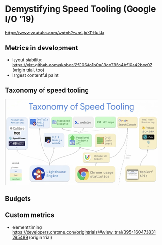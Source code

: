 # Demystifying Speed Tooling (Google I/O ’19)

https://www.youtube.com/watch?v=mLjxXPHuIJo

## Metrics in development

* layout stability: https://gist.github.com/skobes/2f296da1b0a88cc785a4bf10a42bca07 (origin trial, too)
* largest contentful paint

## Taxonomy of speed tooling

![taxonomy of speed tooling](taxonomy.jpg)

## Budgets

## Custom metrics

* element timing https://developers.chrome.com/origintrials/#/view_trial/3954160472831295489 (origin trial)

